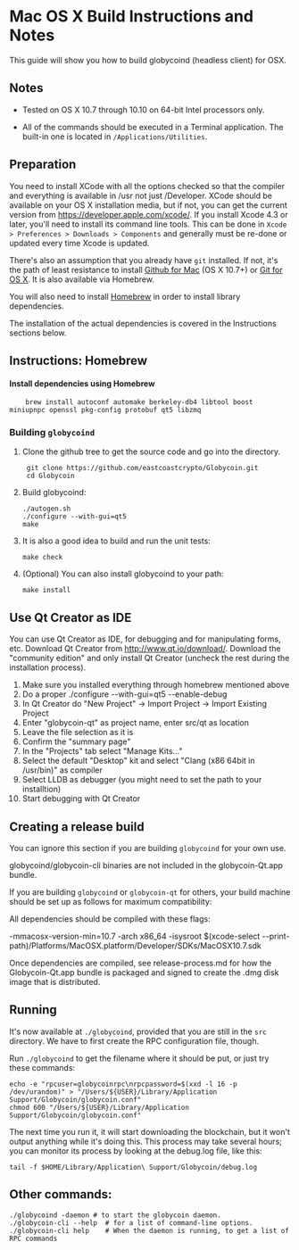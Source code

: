 Mac OS X Build Instructions and Notes
====================================
This guide will show you how to build globycoind (headless client) for OSX.

Notes
-----

* Tested on OS X 10.7 through 10.10 on 64-bit Intel processors only.

* All of the commands should be executed in a Terminal application. The
built-in one is located in `/Applications/Utilities`.

Preparation
-----------

You need to install XCode with all the options checked so that the compiler
and everything is available in /usr not just /Developer. XCode should be
available on your OS X installation media, but if not, you can get the
current version from https://developer.apple.com/xcode/. If you install
Xcode 4.3 or later, you'll need to install its command line tools. This can
be done in `Xcode > Preferences > Downloads > Components` and generally must
be re-done or updated every time Xcode is updated.

There's also an assumption that you already have `git` installed. If
not, it's the path of least resistance to install [Github for Mac](https://mac.github.com/)
(OS X 10.7+) or
[Git for OS X](https://code.google.com/p/git-osx-installer/). It is also
available via Homebrew.

You will also need to install [Homebrew](http://brew.sh) in order to install library
dependencies.

The installation of the actual dependencies is covered in the Instructions
sections below.

Instructions: Homebrew
----------------------

#### Install dependencies using Homebrew

        brew install autoconf automake berkeley-db4 libtool boost miniupnpc openssl pkg-config protobuf qt5 libzmq

### Building `globycoind`

1. Clone the github tree to get the source code and go into the directory.

        git clone https://github.com/eastcoastcrypto/Globycoin.git
        cd Globycoin

2.  Build globycoind:

        ./autogen.sh
        ./configure --with-gui=qt5
        make

3.  It is also a good idea to build and run the unit tests:

        make check

4.  (Optional) You can also install globycoind to your path:

        make install

Use Qt Creator as IDE
------------------------
You can use Qt Creator as IDE, for debugging and for manipulating forms, etc.
Download Qt Creator from http://www.qt.io/download/. Download the "community edition" and only install Qt Creator (uncheck the rest during the installation process).

1. Make sure you installed everything through homebrew mentioned above
2. Do a proper ./configure --with-gui=qt5 --enable-debug
3. In Qt Creator do "New Project" -> Import Project -> Import Existing Project
4. Enter "globycoin-qt" as project name, enter src/qt as location
5. Leave the file selection as it is
6. Confirm the "summary page"
7. In the "Projects" tab select "Manage Kits..."
8. Select the default "Desktop" kit and select "Clang (x86 64bit in /usr/bin)" as compiler
9. Select LLDB as debugger (you might need to set the path to your installtion)
10. Start debugging with Qt Creator

Creating a release build
------------------------
You can ignore this section if you are building `globycoind` for your own use.

globycoind/globycoin-cli binaries are not included in the globycoin-Qt.app bundle.

If you are building `globycoind` or `globycoin-qt` for others, your build machine should be set up
as follows for maximum compatibility:

All dependencies should be compiled with these flags:

 -mmacosx-version-min=10.7
 -arch x86_64
 -isysroot $(xcode-select --print-path)/Platforms/MacOSX.platform/Developer/SDKs/MacOSX10.7.sdk

Once dependencies are compiled, see release-process.md for how the Globycoin-Qt.app
bundle is packaged and signed to create the .dmg disk image that is distributed.

Running
-------

It's now available at `./globycoind`, provided that you are still in the `src`
directory. We have to first create the RPC configuration file, though.

Run `./globycoind` to get the filename where it should be put, or just try these
commands:

    echo -e "rpcuser=globycoinrpc\nrpcpassword=$(xxd -l 16 -p /dev/urandom)" > "/Users/${USER}/Library/Application Support/Globycoin/globycoin.conf"
    chmod 600 "/Users/${USER}/Library/Application Support/Globycoin/globycoin.conf"

The next time you run it, it will start downloading the blockchain, but it won't
output anything while it's doing this. This process may take several hours;
you can monitor its process by looking at the debug.log file, like this:

    tail -f $HOME/Library/Application\ Support/Globycoin/debug.log

Other commands:
-------

    ./globycoind -daemon # to start the globycoin daemon.
    ./globycoin-cli --help  # for a list of command-line options.
    ./globycoin-cli help    # When the daemon is running, to get a list of RPC commands
